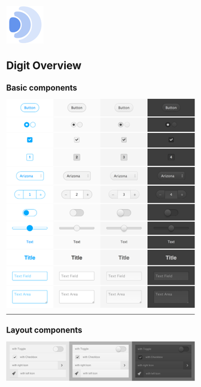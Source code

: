 [![Digit](assets/images/icon.png)](assets/images)

# Digit Overview

## Basic components

[![Button](../ui/button.reel/screenshot.png)](../ui/button.reel)
[![RadioButton](../ui/radio-button.reel/screenshot.png)](../ui/radio-button.reel)
[![Checkbox](../ui/checkbox.reel/screenshot.png)](../ui/checkbox.reel)
[![Badge](../ui/badge.reel/screenshot.png)](../ui/badge.reel)
[![Select](../ui/select.reel/screenshot.png)](../ui/select.reel)
[![NumberField](../ui/number-field.reel/screenshot.png)](../ui/number-field.reel)
[![ToggleSwitch](../ui/toggle-switch.reel/screenshot.png)](../ui/toggle-switch.reel)
[![Slider](../ui/slider.reel/screenshot.png)](../ui/slider.reel)
[![Text](../ui/text.reel/screenshot.png)](../ui/text.reel)
[![Title](../ui/title.reel/screenshot.png)](../ui/title.reel)
[![TextField](../ui/text-field.reel/screenshot.png)](../ui/text-field.reel)
[![TextArea](../ui/text-area.reel/screenshot.png)](../ui/text-area.reel)

------

## Layout components

[![List](../ui/list.reel/screenshot.png)](../ui/list.reel)

